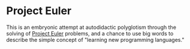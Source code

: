 # Project Euler

This is an embryonic attempt at autodidactic polyglotism through the solving of [Project Euler](http://projecteuler.net/) problems, and a chance to use big words to describe the simple concept of "learning new programming languages."

